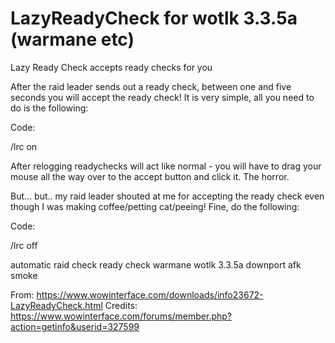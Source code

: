 <h1><b>LazyReadyCheck for wotlk 3.3.5a (warmane etc)</b></h1>

Lazy Ready Check accepts ready checks for you

After the raid leader sends out a ready check, between one and five seconds you will accept the ready check!
It is very simple, all you need to do is the following:

Code:

/lrc on

After relogging readychecks will act like normal - you will have to drag your mouse all the way over to the accept button and click it. The horror.

But... but.. my raid leader shouted at me for accepting the ready check even though I was making coffee/petting cat/peeing!
Fine, do the following:

Code:

/lrc off

automatic raid check ready check warmane wotlk 3.3.5a downport afk smoke

From: https://www.wowinterface.com/downloads/info23672-LazyReadyCheck.html
Credits: https://www.wowinterface.com/forums/member.php?action=getinfo&userid=327599
